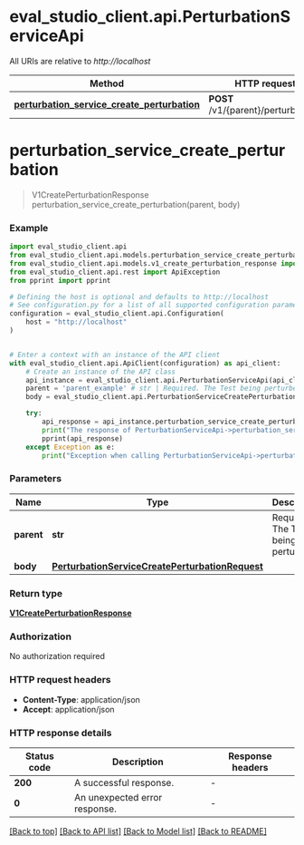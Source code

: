 # eval_studio_client.api.PerturbationServiceApi

All URIs are relative to *http://localhost*

Method | HTTP request | Description
------------- | ------------- | -------------
[**perturbation_service_create_perturbation**](PerturbationServiceApi.md#perturbation_service_create_perturbation) | **POST** /v1/{parent}/perturbations | 


# **perturbation_service_create_perturbation**
> V1CreatePerturbationResponse perturbation_service_create_perturbation(parent, body)



### Example


```python
import eval_studio_client.api
from eval_studio_client.api.models.perturbation_service_create_perturbation_request import PerturbationServiceCreatePerturbationRequest
from eval_studio_client.api.models.v1_create_perturbation_response import V1CreatePerturbationResponse
from eval_studio_client.api.rest import ApiException
from pprint import pprint

# Defining the host is optional and defaults to http://localhost
# See configuration.py for a list of all supported configuration parameters.
configuration = eval_studio_client.api.Configuration(
    host = "http://localhost"
)


# Enter a context with an instance of the API client
with eval_studio_client.api.ApiClient(configuration) as api_client:
    # Create an instance of the API class
    api_instance = eval_studio_client.api.PerturbationServiceApi(api_client)
    parent = 'parent_example' # str | Required. The Test being perturbed.
    body = eval_studio_client.api.PerturbationServiceCreatePerturbationRequest() # PerturbationServiceCreatePerturbationRequest | 

    try:
        api_response = api_instance.perturbation_service_create_perturbation(parent, body)
        print("The response of PerturbationServiceApi->perturbation_service_create_perturbation:\n")
        pprint(api_response)
    except Exception as e:
        print("Exception when calling PerturbationServiceApi->perturbation_service_create_perturbation: %s\n" % e)
```



### Parameters


Name | Type | Description  | Notes
------------- | ------------- | ------------- | -------------
 **parent** | **str**| Required. The Test being perturbed. | 
 **body** | [**PerturbationServiceCreatePerturbationRequest**](PerturbationServiceCreatePerturbationRequest.md)|  | 

### Return type

[**V1CreatePerturbationResponse**](V1CreatePerturbationResponse.md)

### Authorization

No authorization required

### HTTP request headers

 - **Content-Type**: application/json
 - **Accept**: application/json

### HTTP response details

| Status code | Description | Response headers |
|-------------|-------------|------------------|
**200** | A successful response. |  -  |
**0** | An unexpected error response. |  -  |

[[Back to top]](#) [[Back to API list]](../README.md#documentation-for-api-endpoints) [[Back to Model list]](../README.md#documentation-for-models) [[Back to README]](../README.md)

